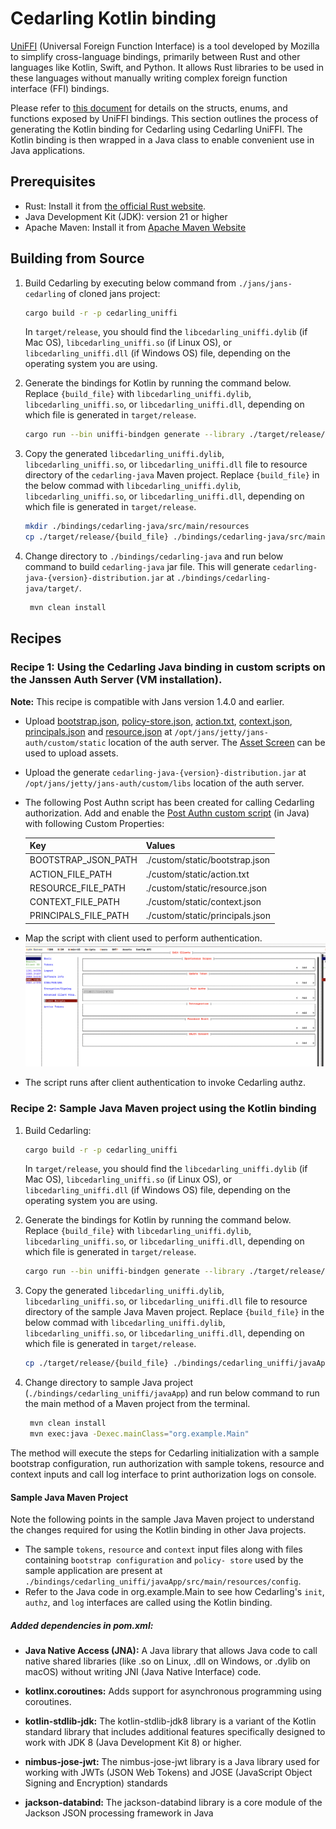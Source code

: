 # Cedarling Kotlin binding

[UniFFI](https://mozilla.github.io/uniffi-rs/latest/) (Universal Foreign Function Interface) is a tool developed by Mozilla to simplify cross-language bindings, primarily between Rust and other languages like Kotlin, Swift, and Python. It allows Rust libraries to be used in these languages without manually writing complex foreign function interface (FFI) bindings.

Please refer to [this document](./cedarling-uniffi.md) for details on the structs, enums, and functions exposed by UniFFI bindings. This section outlines the process of generating the Kotlin binding for Cedarling using Cedarling UniFFI. The Kotlin binding is then wrapped in a Java class to enable convenient use in Java applications.

## Prerequisites

- Rust: Install it from [the official Rust website](https://www.rust-lang.org/tools/install).
- Java Development Kit (JDK): version 21 or higher
- Apache Maven: Install it from [Apache Maven Website](https://maven.apache.org/download.cgi)

## Building from Source

1. Build Cedarling by executing below command from `./jans/jans-cedarling` of cloned jans project:
   ```bash
   cargo build -r -p cedarling_uniffi
   ```
   In `target/release`, you should find the `libcedarling_uniffi.dylib` (if Mac OS), `libcedarling_uniffi.so` (if Linux OS), or `libcedarling_uniffi.dll` (if Windows OS) file, depending on the operating system you are using.

2. Generate the bindings for Kotlin by running the command below. Replace `{build_file}` with `libcedarling_uniffi.dylib`, `libcedarling_uniffi.so`, or `libcedarling_uniffi.dll`, depending on which file is generated in `target/release`.
   ```bash
   cargo run --bin uniffi-bindgen generate --library ./target/release/{build_file} --language kotlin --out-dir ./bindings/cedarling-java/src/main/kotlin/io/jans/cedarling
   ```

3. Copy the generated `libcedarling_uniffi.dylib`, `libcedarling_uniffi.so`, or `libcedarling_uniffi.dll` file to resource directory of the `cedarling-java` Maven project. Replace `{build_file}` in the below commad with `libcedarling_uniffi.dylib`, `libcedarling_uniffi.so`, or `libcedarling_uniffi.dll`, depending on which file is generated in `target/release`.
   ```bash
   mkdir ./bindings/cedarling-java/src/main/resources
   cp ./target/release/{build_file} ./bindings/cedarling-java/src/main/resources
   ```

4. Change directory to `./bindings/cedarling-java` and run below command to build `cedarling-java` jar file. This will generate `cedarling-java-{version}-distribution.jar` at `./bindings/cedarling-java/target/`.
   ```bash
    mvn clean install
   ```

## Recipes

### **Recipe 1:** Using the Cedarling Java binding in custom scripts on the Janssen Auth Server (VM installation).

**Note:** This recipe is compatible with Jans version 1.4.0 and earlier.

- Upload [bootstrap.json](./cedarling-sample-inputs.md/#bootstrapjson), [policy-store.json](./cedarling-sample-inputs.md/#policy-storejson), [action.txt](./cedarling-sample-inputs.md/#actiontxt), [context.json](./cedarling-sample-inputs.md/#contextjson), [principals.json](./cedarling-sample-inputs.md/#principalsjson) and [resource.json](./cedarling-sample-inputs.md/#resourcejson) at `/opt/jans/jetty/jans-auth/custom/static` location of the auth server. The [Asset Screen](https://docs.jans.io/v1.6.0/janssen-server/config-guide/custom-assets-configuration/#asset-screen) can be used to upload assets.
- Upload the generate `cedarling-java-{version}-distribution.jar` at `/opt/jans/jetty/jans-auth/custom/libs` location of the auth server.
- The following Post Authn script has been created for calling Cedarling authorization. Add and enable the [Post Authn custom script](./cedarling-sample-inputs.md/#sample_cedarling_post_authntxt) (in Java) with following Custom Properties:
   
   |Key|Values|
   |---|------|
   |BOOTSTRAP_JSON_PATH|./custom/static/bootstrap.json|
   |ACTION_FILE_PATH|./custom/static/action.txt|
   |RESOURCE_FILE_PATH|./custom/static/resource.json|
   |CONTEXT_FILE_PATH|./custom/static/context.json|
   |PRINCIPALS_FILE_PATH|./custom/static/principals.json|

- Map the script with client used to perform authentication.
   ![](../../assets/cedarling-adding-client-script.png)

- The script runs after client authentication to invoke Cedarling authz.

### **Recipe 2:** Sample Java Maven project using the Kotlin binding

1. Build Cedarling:
    ```bash
    cargo build -r -p cedarling_uniffi
    ```
   In `target/release`, you should find the `libcedarling_uniffi.dylib` (if Mac OS), `libcedarling_uniffi.so` (if Linux OS), or `libcedarling_uniffi.dll` (if Windows OS) file, depending on the operating system you are using.

2. Generate the bindings for Kotlin by running the command below. Replace `{build_file}` with `libcedarling_uniffi.dylib`, `libcedarling_uniffi.so`, or `libcedarling_uniffi.dll`, depending on which file is generated in `target/release`.
    ```bash
    cargo run --bin uniffi-bindgen generate --library ./target/release/{build_file} --language kotlin --out-dir ./bindings/cedarling_uniffi/javaApp/src/main/kotlin/org/example
    ```

3. Copy the generated `libcedarling_uniffi.dylib`, `libcedarling_uniffi.so`, or `libcedarling_uniffi.dll` file to resource directory of the sample Java Maven project. Replace `{build_file}` in the below commad with `libcedarling_uniffi.dylib`, `libcedarling_uniffi.so`, or `libcedarling_uniffi.dll`, depending on which file is generated in `target/release`.
    ```bash
    cp ./target/release/{build_file} ./bindings/cedarling_uniffi/javaApp/src/main/resources
    ```

4. Change directory to sample Java project (`./bindings/cedarling_uniffi/javaApp`) and run below command to run the main method of a Maven project from the terminal.
    ```bash
     mvn clean install
     mvn exec:java -Dexec.mainClass="org.example.Main"
    ```
The method will execute the steps for Cedarling initialization with a sample bootstrap configuration, run authorization with sample tokens, resource and context inputs and call log interface to print authorization logs on console.

#### Sample Java Maven Project

Note the following points in the sample Java Maven project to understand the changes required for using the Kotlin binding in other Java projects.

- The sample `tokens`, `resource` and `context` input files along with files containing `bootstrap configuration` and `policy- store` used by the sample application are present at `./bindings/cedarling_uniffi/javaApp/src/main/resources/config`.
- Refer to the Java code in org.example.Main to see how Cedarling's `init`, `authz`, and `log` interfaces are called using the Kotlin binding.

##### Added dependencies in pom.xml:

- **Java Native Access (JNA):** A Java library that allows Java code to call native shared libraries (like .so on Linux, .dll on Windows, or .dylib on macOS) without writing JNI (Java Native Interface) code.

- **kotlinx.coroutines:** Adds support for asynchronous programming using coroutines.

- **kotlin-stdlib-jdk:** The kotlin-stdlib-jdk8 library is a variant of the Kotlin standard library that includes additional features specifically designed to work with JDK 8 (Java Development Kit 8) or higher.

- **nimbus-jose-jwt:** The nimbus-jose-jwt library is a Java library used for working with JWTs (JSON Web Tokens) and JOSE (JavaScript Object Signing and Encryption) standards

- **jackson-databind:** The jackson-databind library is a core module of the Jackson JSON processing framework in Java
